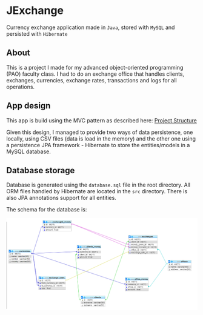 # JExchange

Currency exchange application made in `Java`, stored with `MySQL` and persisted with `Hibernate`

## About

This is a project I made for my advanced object-oriented programming (PAO) faculty class.
I had to do an exchange office that handles clients, exchanges, currencies, exchange rates, transactions and logs for all operations.

## App design

This app is build using the MVC pattern as described here: [Project Structure](https://github.com/adrianbuturuga/pao_lab/tree/master/projectStructure)

Given this design, I managed to provide two ways of data persistence, one locally, using CSV files (data is load in the memory) and the other one using a persistence JPA framework - Hibernate to store the entities/models in a MySQL database.

## Database storage

Database is generated using the `database.sql` file in the root directory.
All ORM files handled by Hibernate are located in the `src` directory. There is also JPA annotations support for all entities.

The schema for the database is:

![DB Schema](schema.PNG)
